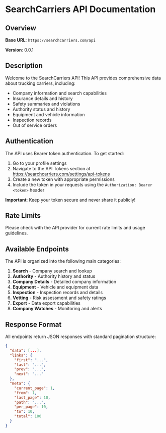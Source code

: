 # SearchCarriers API Documentation

## Overview

**Base URL**: `https://searchcarriers.com/api`

**Version**: 0.0.1

## Description

Welcome to the SearchCarriers API! This API provides comprehensive data about trucking carriers, including:
- Company information and search capabilities
- Insurance details and history
- Safety summaries and violations
- Authority status and history
- Equipment and vehicle information
- Inspection records
- Out of service orders

## Authentication

The API uses Bearer token authentication. To get started:

1. Go to your profile settings
2. Navigate to the API Tokens section at https://searchcarriers.com/settings/api-tokens
3. Create a new token with appropriate permissions
4. Include the token in your requests using the `Authorization: Bearer <token>` header

**Important**: Keep your token secure and never share it publicly!

## Rate Limits

Please check with the API provider for current rate limits and usage guidelines.

## Available Endpoints

The API is organized into the following main categories:

1. **Search** - Company search and lookup
2. **Authority** - Authority history and status
3. **Company Details** - Detailed company information
4. **Equipment** - Vehicle and equipment data
5. **Inspection** - Inspection records and details
6. **Vetting** - Risk assessment and safety ratings
7. **Export** - Data export capabilities
8. **Company Watches** - Monitoring and alerts

## Response Format

All endpoints return JSON responses with standard pagination structure:

```json
{
  "data": [...],
  "links": {
    "first": "...",
    "last": "...",
    "prev": "...",
    "next": "..."
  },
  "meta": {
    "current_page": 1,
    "from": 1,
    "last_page": 10,
    "path": "...",
    "per_page": 10,
    "to": 10,
    "total": 100
  }
}
```
